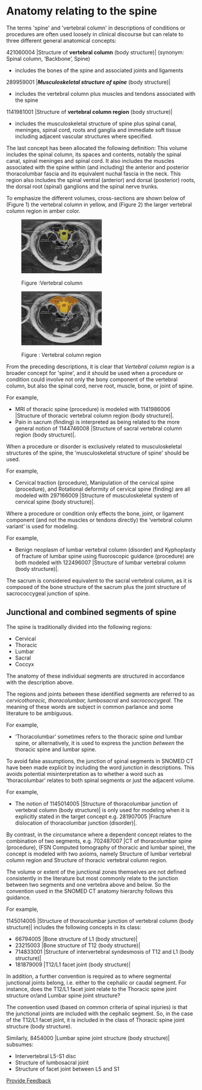 # Anatomy relating to the spine

The terms 'spine' and 'vertebral column' in descriptions of conditions or procedures are often used loosely in clinical discourse but can relate to three different general anatomical concepts:

421060004 |Structure of **vertebral column** (body structure)| (synonym: Spinal column, ‘Backbone’, Spine)

* includes the bones of the spine and associated joints and ligaments

289959001 |_**Musculoskeletal structure of spine**_ (body structure)|

* includes the vertebral column plus muscles and tendons associated with the spine

1141981001 |Structure of **vertebral column region** (body structure)|

* includes the musculoskeletal structure of spine plus spinal canal, meninges, spinal cord, roots and ganglia and immediate soft tissue including adjacent vascular structures where specified.

The last concept has been allocated the following definition: This volume includes the spinal column, its spaces and contents, notably the spinal canal, spinal meninges and spinal cord. It also includes the muscles associated with the spine within (and including) the anterior and posterior thoracolumbar fascia and its equivalent nuchal fascia in the neck. This region also includes the spinal ventral (anterior) and dorsal (posterior) roots, the dorsal root (spinal) ganglions and the spinal nerve trunks.

To emphasize the different volumes, cross-sections are shown below of (Figure 1) the vertebral column in yellow, and (Figure 2) the larger vertebral column region in amber color.

<div data-full-width="false"><figure><img src="../../../../../../.gitbook/assets/image (1) (1) (1) (1) (1) (1) (1) (1) (1).png" alt=""><figcaption><p>Figure :Vertebral column</p></figcaption></figure></div>

<figure><img src="../../../../../../.gitbook/assets/image (3) (1) (1) (1) (1).png" alt=""><figcaption><p>Figure : Vertebral column region</p></figcaption></figure>

From the preceding descriptions, it is clear that _Vertebral column region_ is a broader concept for 'spine', and it should be used when a procedure or condition could involve not only the bony component of the vertebral column, but also the spinal cord, nerve root, muscle, bone, or joint of spine.

For example,

* MRI of thoracic spine (procedure) is modeled with 1141986006 |Structure of thoracic vertebral column region (body structure)|.
* Pain in sacrum (finding) is interpreted as being related to the more general notion of 1144746008 |Structure of sacral vertebral column region (body structure)|.

When a procedure or disorder is exclusively related to musculoskeletal structures of the spine, the 'musculoskeletal structure of spine' should be used.

For example,

* Cervical traction (procedure), Manipulation of the cervical spine (procedure), and Rotational deformity of cervical spine (finding) are all modeled with 297166009 |Structure of musculoskeletal system of cervical spine (body structure)|.

Where a procedure or condition only effects the bone, joint, or ligament component (and not the muscles or tendons directly) the ‘vertebral column variant’ is used for modeling.

For example,

* Benign neoplasm of lumbar vertebral column (disorder) and Kyphoplasty of fracture of lumbar spine using fluoroscopic guidance (procedure) are both modeled with 122496007 |Structure of lumbar vertebral column (body structure)|.

The sacrum is considered equivalent to the sacral vertebral column, as it is composed of the bone structure of the sacrum plus the joint structure of sacrococcygeal junction of spine.

## Junctional and combined segments of spine

The spine is traditionally divided into the following regions:

* Cervical
* Thoracic
* Lumbar
* Sacral
* Coccyx

The anatomy of these individual segments are structured in accordance with the description above.

The regions and joints between these identified segments are referred to as _cervicothoracic, thoracolumbar, lumbosacral_ and _sacrococcygeal_. The meaning of these words are subject in common parlance and some literature to be ambiguous.

For example,

* ‘Thoracolumbar’ sometimes refers to the thoracic spine _and_ lumbar spine, or alternatively, it is used to express the junction _between_ the thoracic spine and lumbar spine.

To avoid false assumptions, the junction of spinal segments in SNOMED CT have been made explicit by including the word _junction_ in descriptions. This avoids potential misinterpretation as to whether a word such as ‘thoracolumbar' relates to both spinal segments or just the adjacent volume.

For example,

* The notion of 1145014005 |Structure of thoracolumbar junction of vertebral column (body structure)| is only used for modeling when it is explicitly stated in the target concept e.g. 281907005 |Fracture dislocation of thoracolumbar junction (disorder)|.

By contrast, in the circumstance where a dependent concept relates to the combination of two segments, e.g. 702487007 |CT of thoracolumbar spine (procedure), (FSN Computed tomography of thoracic and lumbar spine), the concept is modeled with two axioms, namely Structure of lumbar vertebral column region and Structure of thoracic vertebral column region.

The volume or extent of the junctional zones themselves are not defined consistently in the literature but most commonly relate to the junction between two segments and one vertebra above and below. So the convention used in the SNOMED CT anatomy hierarchy follows this guidance.

For example,

1145014005 |Structure of thoracolumbar junction of vertebral column (body structure)| includes the following concepts in its class:

* 66794005 |Bone structure of L1 (body structure)|
* 23215003 |Bone structure of T12 (body structure)|
* 714833001 |Structure of intervertebral syndesmosis of T12 and L1 (body structure)|
* 181879009 |T12/L1 facet joint (body structure)|

In addition, a further convention is required as to where segmental junctional joints belong, i.e. either to the cephalic or caudal segment. For instance, does the T12/L1 facet joint relate to the Thoracic spine joint structure or/and Lumbar spine joint structure?

The convention used (based on common criteria of spinal injuries) is that the junctional joints are included with the cephalic segment. So, in the case of the T12/L1 facet joint, it is included in the class of Thoracic spine joint structure (body structure).

Similarly, 8454000 |Lumbar spine joint structure (body structure)| subsumes:

* Intervertebral L5-S1 disc
* Structure of lumbosacral joint
* Structure of facet joint between L5 and S1

<a href="https://docs.google.com/forms/d/e/1FAIpQLScTmbZIf0UEQwYDkY27EEWBkaiYkHSbR0_9DmFrMLXoQLyL7Q/viewform?usp=pp_url&#x26;entry.1767247133=SCT+Editorial+Guide&#x26;entry.670899847=Anatomy%20relating%20to%20the%20spine" class="button primary">Provide Feedback</a>
